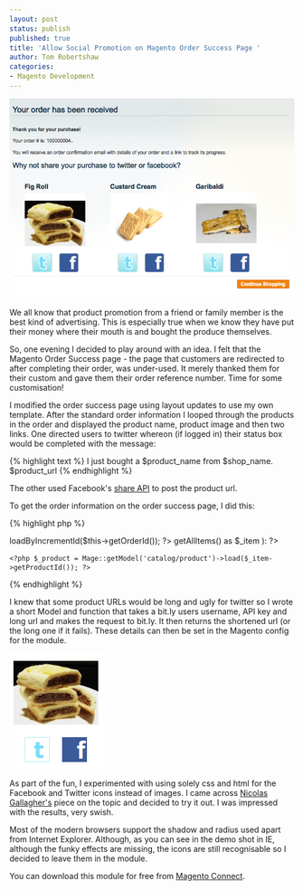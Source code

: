 ```yaml
---
layout: post
status: publish
published: true
title: 'Allow Social Promotion on Magento Order Success Page '
author: Tom Robertshaw
categories:
- Magento Development
---
```

<img src="/img/2010/07/Order-Success-Page.png" alt="Order Success Page" title="Order Success Page" />

We all know that product promotion from a friend or family member is the best kind of advertising.  This is especially true when we know they have put their money where their mouth is and bought the produce themselves.

So, one evening I decided to play around with an idea.  I felt that the Magento Order Success page - the page that customers are redirected to after completing their order, was under-used.  It merely thanked them for their custom and gave them their order reference number.  Time for some customisation!

I modified the order success page using layout updates to use my own template.  After the standard order information I looped through the products in the order and displayed the product name, product image and then two links.  One directed users to twitter whereon (if logged in) their status box would be completed with the message:

{% highlight text %}
I just bought a $product_name from $shop_name. $product_url
{% endhighlight %}

The other used Facebook's <a href="http://wiki.developers.facebook.com/index.php/Facebook_Share">share API</a> to post the product url.

To get the order information on the order success page, I did this:

{% highlight php %}
<?php $_order = Mage::getModel('sales/order')->loadByIncrementId($this->getOrderId()); ?>
<?php foreach ( $_order->getAllItems() as $_item ): ?>
	<?php $_product = Mage::getModel('catalog/product')->load($_item->getProductId()); ?>
<?php endforeach; ?>
{% endhighlight %}

I knew that some product URLs would be long and ugly for twitter so I wrote a short Model and function that takes a bit.ly users username, API key and long url and makes the request to bit.ly.  It then returns the shortened url (or the long one if it fails).  These details can then be set in the Magento config for the module.

<img src="/img/2010/07/Internet-Explorer-Degradation.png" alt="Internet Explorer Degradation" title="Internet Explorer Degradation" />

As part of the fun, I experimented with using solely css and html for the Facebook and Twitter icons instead of images.  I came across <a href="http://nicolasgallagher.com/experimental-pure-css-social-media-icons/">Nicolas Gallagher's</a> piece on the topic and decided to try it out.  I was impressed with the results, very swish.

Most of the modern browsers support the shadow and radius used apart from Internet Explorer.   Although, as you can see in the demo shot in IE, although the funky effects are missing, the icons are still recognisable so I decided to leave them in the module.

You can download this module for free from <a href="http://www.magentocommerce.com/magento-connect/Meanbee/extension/4103/meanbee_ordershare">Magento Connect</a>.
